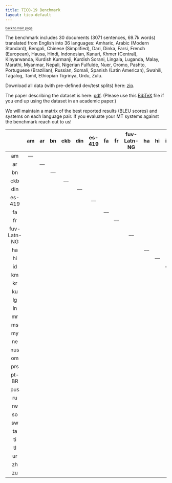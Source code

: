 ```yaml
---
title: TICO-19 Benchmark
layout: tico-default
---
```


<sup><sub>[back to main page](index.html) </sub></sup>


The benchmark includes 30 documents (3071 sentences, 69.7k words) translated from English into 36 languages:
Amharic, Arabic (Modern Standard), Bengali, Chinese (Simplified), Dari, Dinka, Farsi, French (European), Hausa, Hindi, Indonesian, Kanuri, Khmer (Central), Kinyarwanda, Kurdish Kurmanji, Kurdish Sorani, Lingala, Luganda, Malay, Marathi, Myanmar, Nepali, Nigerian Fulfulde, Nuer, Oromo, Pashto, Portuguese (Brazilian), Russian, Somali, Spanish (Latin American), Swahili, Tagalog, Tamil, Ethiopian Tigrinya, Urdu, Zulu.

Download all data (with pre-defined dev/test splits) here: [zip](#).

The paper describing the dataset is here: [pdf](data/paper/ticopaper.pdf).
(Please use this [BibTeX](data/paper/ticopaper.bib) file if you end up using the dataset in an academic paper.)

We will maintain a matrix of the best reported results (BLEU scores) and systems on each language pair. If you evaluate your MT systems against the benchmark reach out to us!


|    | am | ar | bn | ckb | din | es-419 | fa | fr | fuv-Latn-NG | ha | hi | id | km | kr | ku | lg | ln | mr | ms | my | ne | nus | om | prs | pt-BR | pus | ru | rw | so | sw | ta | ti | tl | ur | zh | zu |
| :---: | :---: | :---: | :---: | :---: | :---: | :---: | :---: | :---: | :---: | :---: | :---: | :---: | :---: | :---: | :---: | :---: | :---: | :---: | :---: | :---: | :---: | :---: | :---: | :---: | :---: | :---: | :---: | :---: | :---: | :---: | :---: | :---: | :---: | :---: | :---: | :---: | 
| am |  –– |  |  |  |  |  |  |  |  |  |  |  |  |  |  |  |  |  |  |  |  |  |  |  |  |  |  |  |  |  |  |  |  |  |  |  |
| ar |   | –– |  |  |  |  |  |  |  |  |  |  |  |  |  |  |  |  |  |  |  |  |  |  |  |  |  |  |  |  |  |  |  |  |  |  |
| bn |   |  | –– |  |  |  |  |  |  |  |  |  |  |  |  |  |  |  |  |  |  |  |  |  |  |  |  |  |  |  |  |  |  |  |  |  |
| ckb |   |  |  | –– |  |  |  |  |  |  |  |  |  |  |  |  |  |  |  |  |  |  |  |  |  |  |  |  |  |  |  |  |  |  |  |  |
| din |   |  |  |  | –– |  |  |  |  |  |  |  |  |  |  |  |  |  |  |  |  |  |  |  |  |  |  |  |  |  |  |  |  |  |  |  |
| es-419 |   |  |  |  |  | –– |  |  |  |  |  |  |  |  |  |  |  |  |  |  |  |  |  |  |  |  |  |  |  |  |  |  |  |  |  |  |
| fa |   |  |  |  |  |  | –– |  |  |  |  |  |  |  |  |  |  |  |  |  |  |  |  |  |  |  |  |  |  |  |  |  |  |  |  |  |
| fr |   |  |  |  |  |  |  | –– |  |  |  |  |  |  |  |  |  |  |  |  |  |  |  |  |  |  |  |  |  |  |  |  |  |  |  |  |
| fuv-Latn-NG |   |  |  |  |  |  |  |  | –– |  |  |  |  |  |  |  |  |  |  |  |  |  |  |  |  |  |  |  |  |  |  |  |  |  |  |  |
| ha |   |  |  |  |  |  |  |  |  | –– |  |  |  |  |  |  |  |  |  |  |  |  |  |  |  |  |  |  |  |  |  |  |  |  |  |  |
| hi |   |  |  |  |  |  |  |  |  |  | –– |  |  |  |  |  |  |  |  |  |  |  |  |  |  |  |  |  |  |  |  |  |  |  |  |  |
| id |   |  |  |  |  |  |  |  |  |  |  | –– |  |  |  |  |  |  |  |  |  |  |  |  |  |  |  |  |  |  |  |  |  |  |  |  |
| km |   |  |  |  |  |  |  |  |  |  |  |  | –– |  |  |  |  |  |  |  |  |  |  |  |  |  |  |  |  |  |  |  |  |  |  |  |
| kr |   |  |  |  |  |  |  |  |  |  |  |  |  | –– |  |  |  |  |  |  |  |  |  |  |  |  |  |  |  |  |  |  |  |  |  |  |
| ku |   |  |  |  |  |  |  |  |  |  |  |  |  |  | –– |  |  |  |  |  |  |  |  |  |  |  |  |  |  |  |  |  |  |  |  |  |
| lg |   |  |  |  |  |  |  |  |  |  |  |  |  |  |  | –– |  |  |  |  |  |  |  |  |  |  |  |  |  |  |  |  |  |  |  |  |
| ln |   |  |  |  |  |  |  |  |  |  |  |  |  |  |  |  | –– |  |  |  |  |  |  |  |  |  |  |  |  |  |  |  |  |  |  |  |
| mr |   |  |  |  |  |  |  |  |  |  |  |  |  |  |  |  |  | –– |  |  |  |  |  |  |  |  |  |  |  |  |  |  |  |  |  |  |
| ms |   |  |  |  |  |  |  |  |  |  |  |  |  |  |  |  |  |  | –– |  |  |  |  |  |  |  |  |  |  |  |  |  |  |  |  |  |
| my |   |  |  |  |  |  |  |  |  |  |  |  |  |  |  |  |  |  |  | –– |  |  |  |  |  |  |  |  |  |  |  |  |  |  |  |  |
| ne |   |  |  |  |  |  |  |  |  |  |  |  |  |  |  |  |  |  |  |  | –– |  |  |  |  |  |  |  |  |  |  |  |  |  |  |  |
| nus |   |  |  |  |  |  |  |  |  |  |  |  |  |  |  |  |  |  |  |  |  | –– |  |  |  |  |  |  |  |  |  |  |  |  |  |  |
| om |   |  |  |  |  |  |  |  |  |  |  |  |  |  |  |  |  |  |  |  |  |  | –– |  |  |  |  |  |  |  |  |  |  |  |  |  |
| prs |   |  |  |  |  |  |  |  |  |  |  |  |  |  |  |  |  |  |  |  |  |  |  | –– |  |  |  |  |  |  |  |  |  |  |  |  |
| pt-BR |   |  |  |  |  |  |  |  |  |  |  |  |  |  |  |  |  |  |  |  |  |  |  |  | –– |  |  |  |  |  |  |  |  |  |  |  |
| pus |   |  |  |  |  |  |  |  |  |  |  |  |  |  |  |  |  |  |  |  |  |  |  |  |  | –– |  |  |  |  |  |  |  |  |  |  |
| ru |   |  |  |  |  |  |  |  |  |  |  |  |  |  |  |  |  |  |  |  |  |  |  |  |  |  | –– |  |  |  |  |  |  |  |  |  |
| rw |   |  |  |  |  |  |  |  |  |  |  |  |  |  |  |  |  |  |  |  |  |  |  |  |  |  |  | –– |  |  |  |  |  |  |  |  |
| so |   |  |  |  |  |  |  |  |  |  |  |  |  |  |  |  |  |  |  |  |  |  |  |  |  |  |  |  | –– |  |  |  |  |  |  |  |
| sw |   |  |  |  |  |  |  |  |  |  |  |  |  |  |  |  |  |  |  |  |  |  |  |  |  |  |  |  |  | –– |  |  |  |  |  |  |
| ta |   |  |  |  |  |  |  |  |  |  |  |  |  |  |  |  |  |  |  |  |  |  |  |  |  |  |  |  |  |  | –– |  |  |  |  |  |
| ti |   |  |  |  |  |  |  |  |  |  |  |  |  |  |  |  |  |  |  |  |  |  |  |  |  |  |  |  |  |  |  | –– |  |  |  |  |
| tl |   |  |  |  |  |  |  |  |  |  |  |  |  |  |  |  |  |  |  |  |  |  |  |  |  |  |  |  |  |  |  |  | –– |  |  |  |
| ur |   |  |  |  |  |  |  |  |  |  |  |  |  |  |  |  |  |  |  |  |  |  |  |  |  |  |  |  |  |  |  |  |  | –– |  |  |
| zh |   |  |  |  |  |  |  |  |  |  |  |  |  |  |  |  |  |  |  |  |  |  |  |  |  |  |  |  |  |  |  |  |  |  | –– |  |
| zu |   |  |  |  |  |  |  |  |  |  |  |  |  |  |  |  |  |  |  |  |  |  |  |  |  |  |  |  |  |  |  |  |  |  |  | –– |
